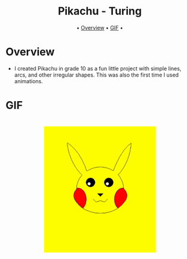 
<h1 align="center">
  <p float="left">
  
</p>
  <br>
  Pikachu - Turing
  <br>
</h1>


<p align="center">
  •
  <a href="#overview1">Overview</a>
  •
  <a href="#GIF">GIF</a>
  •
</p>

# Overview

- I created Pikachu in grade 10 as a fun little project with simple lines, arcs, and other irregular shapes. This was also the first time I used animations.

# GIF
<h1 align="center">
  <p float="left">
<img src="Pikachu.gif" alt="Pikachu Blinking Image" width="300" />
</p>
</h1>